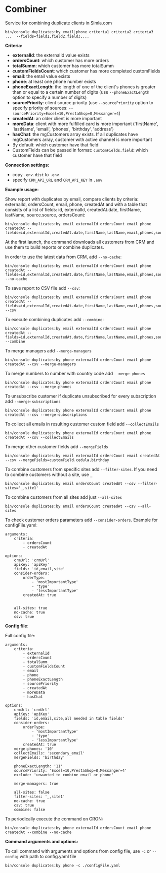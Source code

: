 # Combiner
Service for combining duplicate clients in Simla.com

```
bin/console duplicates:by email|phone criteria1 criteria2 criteria3 ...  --fields=field1,field2,field3,...
```

**Criteria:**

* **externalId**: the externalId value exists
* **ordersCount**: which customer has more orders
* **totalSumm**: which customer has more totalSumm
* **customFieldsCount**: which customer has more completed customFields
* **email**: the email value exists
* **phone**: at least one phone number exists
* **phoneExactLength**: the length of one of the client's phones is greater than or equal to a certain number of digits (use `--phoneExactLength` option to specify a number of digits)
* **sourcePriority**: client source priority (use `--sourcePriority` option to specify priority of sources: `--sourcePriority=Excel=10,PrestaShop=8,Messanger=4`)
* **createdAt**: an older client is more important
* **moreData**: client with more fulfilled card is more important ('firstName', 'lastName', 'email', 'phones', 'birthday', 'address')
* **hasChat**: the mgCustomers array exists. If all duplicates have mgCustomers array, customer with active channel is more important
* By default: which customer have that field
* CustomFields can be passed in format: ```customFields.field```: which customer have that field 

**Connection settings:**

* copy `.env.dist` to `.env`
* specify `CRM_API_URL` and `CRM_API_KEY` in `.env`

**Example usage:**

Show report with duplicates by email, compare clients by criteria: externalId, ordersCount, email, phone, createdAt and with a table that consists of a list of fields: id, externalId, createdAt.date, firstName, lastName, source.source, ordersCount:
```
bin/console duplicates:by email externalId ordersCount email phone createdAt --fields=id,externalId,createdAt.date,firstName,lastName,email,phones,source.source,ordersCount
```

At the first launch, the command downloads all customers from CRM and use them to build reports or combine duplicates.

In order to use the latest data from CRM, add `--no-cache`:
```
bin/console duplicates:by email externalId ordersCount email phone createdAt --fields=id,externalId,createdAt.date,firstName,lastName,email,phones,source.source,ordersCount --no-cache
```

To save report to CSV file add `--csv`:
```
bin/console duplicates:by email externalId ordersCount email phone createdAt --fields=id,externalId,createdAt.date,firstName,lastName,email,phones,source.source,ordersCount --csv
```

To execute combining duplicates add `--combine`:
```
bin/console duplicates:by email externalId ordersCount email phone createdAt --fields=id,externalId,createdAt.date,firstName,lastName,email,phones,source.source,ordersCount --combine
```

To merge managers add `--merge-managers`
```
bin/console duplicates:by phone externalId ordersCount email phone createdAt --csv --merge-managers
```

To merge numbers to number with country code add `--merge-phones`
```
bin/console duplicates:by phone externalId ordersCount email phone createdAt --csv --merge-phones
```

To unsubscribe customer if duplicate unsubscribed for every subscription add `--merge-subscriptions`
```
bin/console duplicates:by phone externalId ordersCount email phone createdAt --csv --merge-subscriptions
```

To collect all emails in resulting customer custom field add `--collectEmails`
```
bin/console duplicates:by phone externalId ordersCount email phone createdAt --csv --collectEmails
```

To merge other customer fields add `--mergeFields`
```
bin/console duplicates:by email externalId ordersCount email createdAt --csv --mergeFields=customField.cedula,birthday
```

To combine customers from specific sites add `--filter-sites`. If you need to combine customers without a site, use `_`
```
bin/console duplicates:by email ordersCount createdAt --csv --filter-sites='_,site1'
```
To combine customers from all sites add just `--all-sites`
```
bin/console duplicates:by email ordersCount createdAt --csv --all-sites
```

To check customer orders parameters add `--consider-orders`. Example for configFile.yaml:
```
arguments:
    criteria:
        - ordersCount
        - createdAt

options:
    crmUrl: 'crmUrl'
    apiKey: 'apiKey'
    fields: 'id,email,site'
    consider-orders:
        orderType:
            - 'mostImportantType'
            - 'type'
            - 'lessImportantType'
        createdAt: true


    all-sites: true
    no-cache: true
    csv: true
```

**Config file:**

Full config file:
```
arguments:
    criteria:
        - externalId
        - ordersCount
        - totalSumm
        - customFieldsCount
        - email
        - phone
        - phoneExactLength
        - sourcePriority
        - createdAt
        - moreData
        - hasChat

options:
    crmUrl: 'crmUrl'
    apiKey: 'apiKey'
    fields: 'id,email,site,all needed in table fields'
    consider-orders:
        orderType:
            - 'mostImportantType'
            - 'type'
            - 'lessImportantType'
        createdAt: true
    merge-phones: '10'
    collectEmails: 'secondary_email'
    mergeFields: 'birthday'
    
    phoneExactLength: '11'
    sourcePriority: 'Excel=10,PrestaShop=8,Messanger=4'
    exclude: 'unwanted to combine email or phone'

    merge-managers: true

    all-sites: false
    filter-sites: '_,site1'
    no-cache: true
    csv: true
    combine: false
```

To periodically execute the command on CRON:
```
bin/console duplicates:by phone externalId ordersCount email phone createdAt --combine --no-cache
```

**Command arguments and options:**

To call command with arguments and options from config file, use `-c` or `--config` with path to config.yaml file
```
bin/console duplicates:by phone -c ./configFile.yaml
```